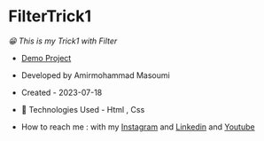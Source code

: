 # FilterTrick1
*😁 This is my Trick1 with Filter*
- [Demo Project](https://masoomi1396.github.io/FilterTrick1/)
- Developed by Amirmohammad Masoumi
- Created - 2023-07-18
- 🤖 Technologies Used - Html , Css

- How to reach me : with my
[Instagram](https://www.instagram.com/masoomi1402) and
[Linkedin](https://www.linkedin.com/in/masoumi1402) and
[Youtube](https://www.youtube.com/@masoomi1402)
